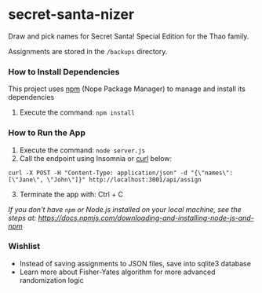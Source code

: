 # secret-santa-nizer
Draw and pick names for Secret Santa! Special Edition for the Thao family.

Assignments are stored in the `/backups` directory.

### How to Install Dependencies
This project uses [npm](https://www.npmjs.com/) (Nope Package Manager) to manage and install its dependencies
1) Execute the command: `npm install`

### How to Run the App
1) Execute the command: `node server.js`
2) Call the endpoint using Insomnia or [curl](https://curl.se/) below:
```
curl -X POST -H "Content-Type: application/json" -d "{\"names\": [\"Jane\", \"John\"]}" http://localhost:3001/api/assign
```
3) Terminate the app with: Ctrl + C   

_If you don't have `npm` or Node.js installed on your local machine, see the steps at: https://docs.npmjs.com/downloading-and-installing-node-js-and-npm_

### Wishlist
* Instead of saving assignments to JSON files, save into sqlite3 database
* Learn more about Fisher-Yates algorithm for more advanced randomization logic
